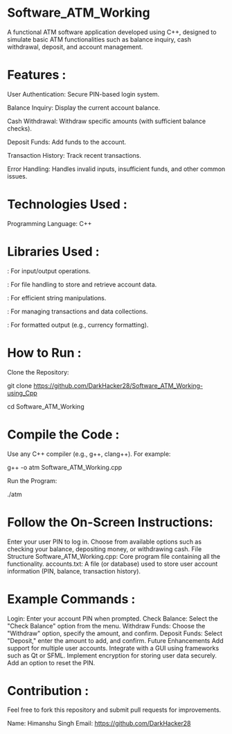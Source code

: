 # Software_ATM_Working

A functional ATM software application developed using C++, designed to simulate basic ATM functionalities such as balance inquiry, cash withdrawal, deposit, and account management.

# Features :

User Authentication: Secure PIN-based login system.

Balance Inquiry: Display the current account balance.

Cash Withdrawal: Withdraw specific amounts (with sufficient balance checks).

Deposit Funds: Add funds to the account.

Transaction History: Track recent transactions.

Error Handling: Handles invalid inputs, insufficient funds, and other common issues.

# Technologies Used :

Programming Language: C++

# Libraries Used :

<iostream>: For input/output operations.

<fstream>: For file handling to store and retrieve account data.

<string>: For efficient string manipulations.

<vector>: For managing transactions and data collections.

<iomanip>: For formatted output (e.g., currency formatting).

# How to Run :

Clone the Repository:

git clone https://github.com/DarkHacker28/Software_ATM_Working-using_Cpp

cd Software_ATM_Working  

# Compile the Code :
Use any C++ compiler (e.g., g++, clang++). For example:


g++ -o atm Software_ATM_Working.cpp 

Run the Program:

./atm  

# Follow the On-Screen Instructions:

Enter your user PIN to log in.
Choose from available options such as checking your balance, depositing money, or withdrawing cash.
File Structure
Software_ATM_Working.cpp: Core program file containing all the functionality.
accounts.txt: A file (or database) used to store user account information (PIN, balance, transaction history).

# Example Commands :
Login:
Enter your account PIN when prompted.
Check Balance:
Select the "Check Balance" option from the menu.
Withdraw Funds:
Choose the "Withdraw" option, specify the amount, and confirm.
Deposit Funds:
Select "Deposit," enter the amount to add, and confirm.
Future Enhancements
Add support for multiple user accounts.
Integrate with a GUI using frameworks such as Qt or SFML.
Implement encryption for storing user data securely.
Add an option to reset the PIN.

# Contribution :
Feel free to fork this repository and submit pull requests for improvements.



Name: Himanshu Singh
Email: https://github.com/DarkHacker28
